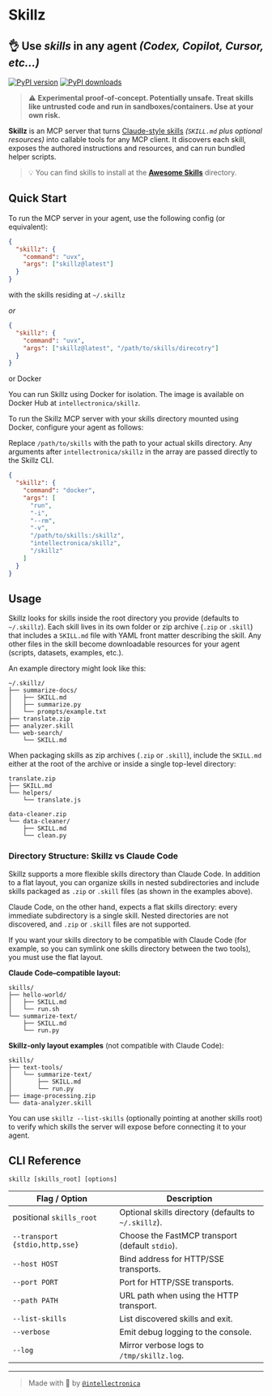 # Skillz

## 👌 **Use _skills_ in any agent** _(Codex, Copilot, Cursor, etc...)_

[![PyPI version](https://img.shields.io/pypi/v/skillz.svg)](https://pypi.org/project/skillz/)
[![PyPI downloads](https://img.shields.io/pypi/dm/skillz.svg)](https://pypi.org/project/skillz/)

> ⚠️ **Experimental proof‑of‑concept. Potentially unsafe. Treat skills like untrusted code and run in sandboxes/containers. Use at your own risk.**

**Skillz** is an MCP server that turns [Claude-style skills](https://github.com/anthropics/skills) _(`SKILL.md` plus optional resources)_ into callable tools for any MCP client. It discovers each skill, exposes the authored instructions and resources, and can run bundled helper scripts.

> 💡 You can find skills to install at the **[Awesome Skills](http://skills.intellectronica.net/)** directory.

## Quick Start

To run the MCP server in your agent, use the following config (or equivalent):

```json
{
  "skillz": {
    "command": "uvx",
    "args": ["skillz@latest"]
  }
}
```

with the skills residing at `~/.skillz`

_or_

```json
{
  "skillz": {
    "command": "uvx",
    "args": ["skillz@latest", "/path/to/skills/direcotry"]
  }
}
```

or Docker

You can run Skillz using Docker for isolation. The image is available on Docker Hub at `intellectronica/skillz`.

To run the Skillz MCP server with your skills directory mounted using Docker, configure your agent as follows: 

Replace `/path/to/skills` with the path to your actual skills directory. Any arguments after `intellectronica/skillz` in the array are passed directly to the Skillz CLI.

```json
{
  "skillz": {
    "command": "docker",
    "args": [
      "run",
      "-i",
      "--rm",
      "-v",
      "/path/to/skills:/skillz",
      "intellectronica/skillz",
      "/skillz"
    ]
  }
}
```

## Usage

Skillz looks for skills inside the root directory you provide (defaults to
`~/.skillz`). Each skill lives in its own folder or zip archive (`.zip` or `.skill`)
that includes a `SKILL.md` file with YAML front matter describing the skill. Any
other files in the skill become downloadable resources for your agent (scripts,
datasets, examples, etc.).

An example directory might look like this:

```text
~/.skillz/
├── summarize-docs/
│   ├── SKILL.md
│   ├── summarize.py
│   └── prompts/example.txt
├── translate.zip
├── analyzer.skill
└── web-search/
    └── SKILL.md
```

When packaging skills as zip archives (`.zip` or `.skill`), include the `SKILL.md`
either at the root of the archive or inside a single top-level directory:

```text
translate.zip
├── SKILL.md
└── helpers/
    └── translate.js
```

```text
data-cleaner.zip
└── data-cleaner/
    ├── SKILL.md
    └── clean.py
```

### Directory Structure: Skillz vs Claude Code

Skillz supports a more flexible skills directory than Claude Code. In addition to a flat layout, you can organize skills in nested subdirectories and include skills packaged as `.zip` or `.skill` files (as shown in the examples above).

Claude Code, on the other hand, expects a flat skills directory: every immediate subdirectory is a single skill. Nested directories are not discovered, and `.zip` or `.skill` files are not supported.

If you want your skills directory to be compatible with Claude Code (for example, so you can symlink one skills directory between the two tools), you must use the flat layout.

**Claude Code–compatible layout:**

```text
skills/
├── hello-world/
│   ├── SKILL.md
│   └── run.sh
└── summarize-text/
    ├── SKILL.md
    └── run.py
```

**Skillz-only layout examples** (not compatible with Claude Code):

```text
skills/
├── text-tools/
│   └── summarize-text/
│       ├── SKILL.md
│       └── run.py
├── image-processing.zip
└── data-analyzer.skill
```

You can use `skillz --list-skills` (optionally pointing at another skills root)
to verify which skills the server will expose before connecting it to your
agent.

## CLI Reference

`skillz [skills_root] [options]`

| Flag / Option | Description |
| --- | --- |
| positional `skills_root` | Optional skills directory (defaults to `~/.skillz`). |
| `--transport {stdio,http,sse}` | Choose the FastMCP transport (default `stdio`). |
| `--host HOST` | Bind address for HTTP/SSE transports. |
| `--port PORT` | Port for HTTP/SSE transports. |
| `--path PATH` | URL path when using the HTTP transport. |
| `--list-skills` | List discovered skills and exit. |
| `--verbose` | Emit debug logging to the console. |
| `--log` | Mirror verbose logs to `/tmp/skillz.log`. |

---

> Made with 🫶 by [`@intellectronica`](https://intellectronica.net)
